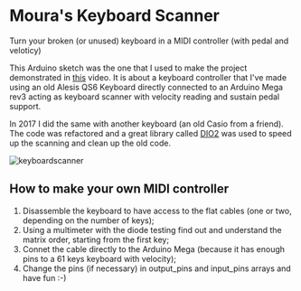 # Moura's Keyboard Scanner
Turn your broken (or unused) keyboard in a MIDI controller (with pedal and veloticy)

This Arduino sketch was the one that I used to make the project demonstrated
in [this](https://www.youtube.com/watch?v=z840N9P-T2k) video.
It is about a keyboard controller that I've made using an old Alesis QS6 Keyboard
directly connected to an Arduino Mega rev3 acting as keyboard scanner with 
velocity reading and sustain pedal support.

In 2017 I did the same with another keyboard (an old Casio from a friend).
The code was refactored and a great library called [DIO2](https://github.com/FryDay/DIO2)
was used to speed up the scanning and clean up the old code.

![keyboardscanner](https://raw.githubusercontent.com/oxesoft/keyboardscanner/master/keyboardscanner.jpg)

## How to make your own MIDI controller
1) Disassemble the keyboard to have access to the flat cables (one or two, depending on the number of keys);
2) Using a multimeter with the diode testing find out and understand the matrix order, starting from the first key;
3) Connet the cable directly to the Arduino Mega (because it has enough pins to a 61 keys keyboard with velocity);
4) Change the pins (if necessary) in output_pins and input_pins arrays and have fun :-)